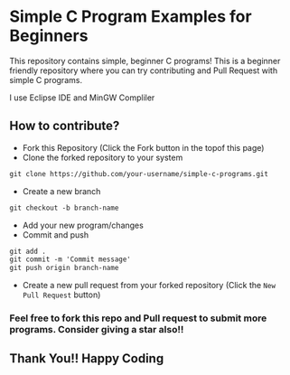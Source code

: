 # Simple C Program Examples for Beginners

This repository contains simple, beginner C programs!
This is a beginner friendly repository where you can try contributing and Pull Request with simple C programs.

I use Eclipse IDE and MinGW Compliler


## How to contribute?

* Fork this Repository (Click the Fork button in the topof this page)
* Clone the forked repository to your system

```markdown
git clone https://github.com/your-username/simple-c-programs.git
```

* Create a new branch

```markdown
git checkout -b branch-name
```

* Add your new program/changes
* Commit and push

```markdown
git add .
git commit -m 'Commit message'
git push origin branch-name
```

* Create a new pull request from your forked repository (Click the `New Pull Request` button)



### Feel free to fork this repo and Pull request to submit more programs. Consider giving a star also!!
## Thank You!! Happy Coding